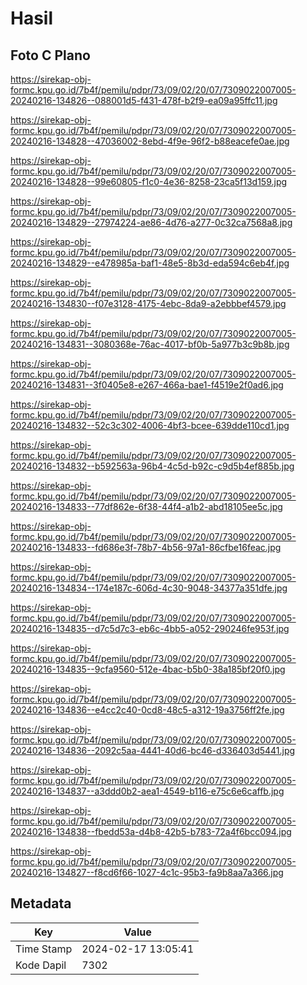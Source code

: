 # Hasil

## Foto C Plano

https://sirekap-obj-formc.kpu.go.id/7b4f/pemilu/pdpr/73/09/02/20/07/7309022007005-20240216-134826--088001d5-f431-478f-b2f9-ea09a95ffc11.jpg

https://sirekap-obj-formc.kpu.go.id/7b4f/pemilu/pdpr/73/09/02/20/07/7309022007005-20240216-134828--47036002-8ebd-4f9e-96f2-b88eacefe0ae.jpg

https://sirekap-obj-formc.kpu.go.id/7b4f/pemilu/pdpr/73/09/02/20/07/7309022007005-20240216-134828--99e60805-f1c0-4e36-8258-23ca5f13d159.jpg

https://sirekap-obj-formc.kpu.go.id/7b4f/pemilu/pdpr/73/09/02/20/07/7309022007005-20240216-134829--27974224-ae86-4d76-a277-0c32ca7568a8.jpg

https://sirekap-obj-formc.kpu.go.id/7b4f/pemilu/pdpr/73/09/02/20/07/7309022007005-20240216-134829--e478985a-baf1-48e5-8b3d-eda594c6eb4f.jpg

https://sirekap-obj-formc.kpu.go.id/7b4f/pemilu/pdpr/73/09/02/20/07/7309022007005-20240216-134830--f07e3128-4175-4ebc-8da9-a2ebbbef4579.jpg

https://sirekap-obj-formc.kpu.go.id/7b4f/pemilu/pdpr/73/09/02/20/07/7309022007005-20240216-134831--3080368e-76ac-4017-bf0b-5a977b3c9b8b.jpg

https://sirekap-obj-formc.kpu.go.id/7b4f/pemilu/pdpr/73/09/02/20/07/7309022007005-20240216-134831--3f0405e8-e267-466a-bae1-f4519e2f0ad6.jpg

https://sirekap-obj-formc.kpu.go.id/7b4f/pemilu/pdpr/73/09/02/20/07/7309022007005-20240216-134832--52c3c302-4006-4bf3-bcee-639dde110cd1.jpg

https://sirekap-obj-formc.kpu.go.id/7b4f/pemilu/pdpr/73/09/02/20/07/7309022007005-20240216-134832--b592563a-96b4-4c5d-b92c-c9d5b4ef885b.jpg

https://sirekap-obj-formc.kpu.go.id/7b4f/pemilu/pdpr/73/09/02/20/07/7309022007005-20240216-134833--77df862e-6f38-44f4-a1b2-abd18105ee5c.jpg

https://sirekap-obj-formc.kpu.go.id/7b4f/pemilu/pdpr/73/09/02/20/07/7309022007005-20240216-134833--fd686e3f-78b7-4b56-97a1-86cfbe16feac.jpg

https://sirekap-obj-formc.kpu.go.id/7b4f/pemilu/pdpr/73/09/02/20/07/7309022007005-20240216-134834--174e187c-606d-4c30-9048-34377a351dfe.jpg

https://sirekap-obj-formc.kpu.go.id/7b4f/pemilu/pdpr/73/09/02/20/07/7309022007005-20240216-134835--d7c5d7c3-eb6c-4bb5-a052-290246fe953f.jpg

https://sirekap-obj-formc.kpu.go.id/7b4f/pemilu/pdpr/73/09/02/20/07/7309022007005-20240216-134835--9cfa9560-512e-4bac-b5b0-38a185bf20f0.jpg

https://sirekap-obj-formc.kpu.go.id/7b4f/pemilu/pdpr/73/09/02/20/07/7309022007005-20240216-134836--e4cc2c40-0cd8-48c5-a312-19a3756ff2fe.jpg

https://sirekap-obj-formc.kpu.go.id/7b4f/pemilu/pdpr/73/09/02/20/07/7309022007005-20240216-134836--2092c5aa-4441-40d6-bc46-d336403d5441.jpg

https://sirekap-obj-formc.kpu.go.id/7b4f/pemilu/pdpr/73/09/02/20/07/7309022007005-20240216-134837--a3ddd0b2-aea1-4549-b116-e75c6e6caffb.jpg

https://sirekap-obj-formc.kpu.go.id/7b4f/pemilu/pdpr/73/09/02/20/07/7309022007005-20240216-134838--fbedd53a-d4b8-42b5-b783-72a4f6bcc094.jpg

https://sirekap-obj-formc.kpu.go.id/7b4f/pemilu/pdpr/73/09/02/20/07/7309022007005-20240216-134827--f8cd6f66-1027-4c1c-95b3-fa9b8aa7a366.jpg


## Metadata

| Key        | Value               |
| ---------- | ------------------- |
| Time Stamp | 2024-02-17 13:05:41 |
| Kode Dapil | 7302                |



